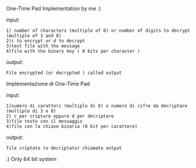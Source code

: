 One-Time Pad Implementation by me :)

input:

	1) number of characters (multiple of 8) or number of digits to decrypt (multiple of 3 and 8)
	2)c to encrypt or d to decrypt
	3)text file with the message
	4)file with the binary key ( 8 bits per character )
output:

	File encrypted (or decrypted ) called output
	
	
Implementazione di One-Time Pad

input:

	1)numero di caratteri (multiplo di 8) o numero di cifre da decriptare (multiplo di 3 e 8)
	2) c per criptare oppure d per decriptare
	3)file testo con il messaggio
	4)file con la chiave binaria (8 bit per carattere)
output:

	file criptato (o decriptato) chiamato output
	
:)
Only 64 bit system

